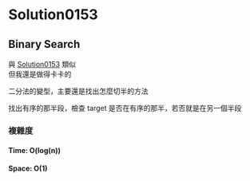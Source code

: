 # Solution0153

## Binary Search

與 [Solution0153](../Solution0101_0200/Solution0153.md) 類似  
但我還是做得卡卡的

二分法的變型，主要還是找出怎麼切半的方法

找出有序的那半段，檢查 target 是否在有序的那半，若否就是在另一個半段

### 複雜度

#### Time: O(log(n))

#### Space: O(1)